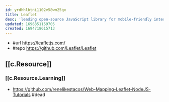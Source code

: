 ```yaml
---
id: yrdhhlbtni1102v58wm25qx
title: Leaflet
desc: 'leading open-source JavaScript library for mobile-friendly interactive maps'
updated: 1696351159705
created: 1694718615713
---
```


- #url https://leafletjs.com/
- #repo https://github.com/Leaflet/Leaflet

## [[c.Resource]]

### [[c.Resource.Learning]]

- https://github.com/renelikestacos/Web-Mapping-Leaflet-NodeJS-Tutorials #dead